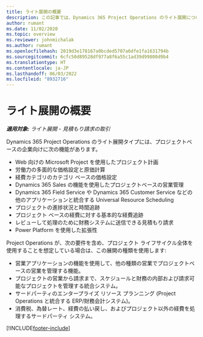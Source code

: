 ```yaml
---
title: ライト展開の概要
description: この記事では、Dynamics 365 Project Operations のライト展開について説明します。
author: rumant
ms.date: 11/02/2020
ms.topic: overview
ms.reviewer: johnmichalak
ms.author: rumant
ms.openlocfilehash: 2019d3e178167a0bcded5707a6dfe1fa1631794b
ms.sourcegitcommit: 6cfc50d89528df977a8f6a55c1ad39d99800d9b4
ms.translationtype: HT
ms.contentlocale: ja-JP
ms.lasthandoff: 06/03/2022
ms.locfileid: "8932716"
---
```

# <a name="lite-deployment-overview"></a>ライト展開の概要

_**適用対象:** ライト展開 - 見積もり請求の取引_

Dynamics 365 Project Operations のライト展開タイプには、プロジェクトベースの企業向けに次の機能があります。

- Web 向けの Microsoft Project を使用したプロジェクト計画
- 労働力の多面的な価格設定と原価計算
- 経費カテゴリのカテゴリ ベースの価格設定
- Dynamics 365 Sales の機能を使用したプロジェクトベースの営業管理
- Dynamics 365 Field Service や Dynamics 365 Customer Service などの他のアプリケーションと統合する Universal Resource Scheduling
- プロジェクトの進捗状況と時間追跡
- プロジェクト ベースの経費に対する基本的な経費追跡
- レビューして処理のために財務システムに送信できる見積もり請求
- Power Platform を使用した拡張性

Project Operations が、次の要件を含め、プロジェクト ライフサイクル全体を使用することを想定している場合は、この展開の種類を使用します:

- 営業アプリケーションの機能を使用して、他の種類の営業でプロジェクトベースの営業を管理する機能。
- プロジェクトの営業から請求まで、スケジュールと財務の内部および請求可能なプロジェクトを管理する統合システム。
- サードパーティのエンタープライズ リソース プランニング (Project Operations と統合する ERP/財務会計システム)。
- 消費税、為替レート、経費の払い戻し、およびプロジェクト以外の経費を処理するサードパーティ システム。


[!INCLUDE[footer-include](../includes/footer-banner.md)]